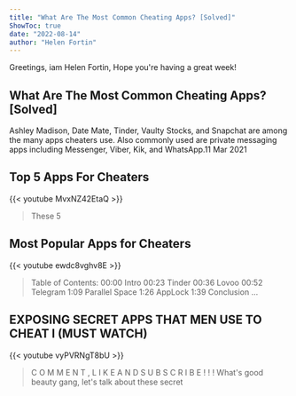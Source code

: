 ```yaml
---
title: "What Are The Most Common Cheating Apps? [Solved]"
ShowToc: true 
date: "2022-08-14"
author: "Helen Fortin" 
---
```


Greetings, iam Helen Fortin, Hope you're having a great week!
## What Are The Most Common Cheating Apps? [Solved]
Ashley Madison, Date Mate, Tinder, Vaulty Stocks, and Snapchat are among the many apps cheaters use. Also commonly used are private messaging apps including Messenger, Viber, Kik, and WhatsApp.11 Mar 2021

## Top 5 Apps For Cheaters
{{< youtube MvxNZ42EtaQ >}}
>These 5 

## Most Popular Apps for Cheaters
{{< youtube ewdc8vghv8E >}}
>Table of Contents: 00:00 Intro 00:23 Tinder 00:36 Lovoo 00:52 Telegram 1:09 Parallel Space 1:26 AppLock 1:39 Conclusion ...

## EXPOSING SECRET APPS THAT MEN USE TO CHEAT l (MUST WATCH)
{{< youtube vyPVRNgT8bU >}}
>C O M M E N T , L I K E  A N D  S U B S C R I B E   ! ! ! What's good beauty gang, let's talk about these secret 

